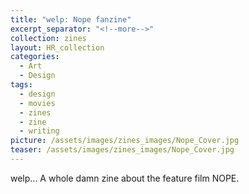 ```yaml
---
title: "welp: Nope fanzine"
excerpt_separator: "<!--more-->"
collection: zines
layout: HR_collection
categories:
  - Art
  - Design
tags:
  - design
  - movies
  - zines
  - zine
  - writing
picture: /assets/images/zines_images/Nope_Cover.jpg
teaser: /assets/images/zines_images/Nope_Cover.jpg
---
```

welp... A whole damn zine about the feature film NOPE.  

